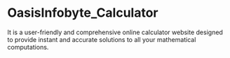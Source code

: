 # OasisInfobyte_Calculator
It is a user-friendly and comprehensive online calculator website designed to provide instant and accurate solutions to all your mathematical computations. 
